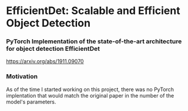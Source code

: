 # EfficientDet: Scalable and Efficient Object Detection

### PyTorch Implementation of the state-of-the-art architecture for object detection EfficientDet 
https://arxiv.org/abs/1911.09070

### Motivation
As of the time I started working on this project, there was no PyTorch implentation that would match the original paper in the number of the model's parameters.


